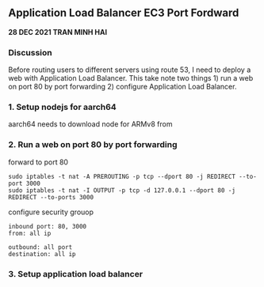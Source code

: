 ## Application Load Balancer EC3 Port Fordward 
**28 DEC 2021 TRAN MINH HAI**  
### Discussion 
Before routing users to different servers using route 53, I need to deploy a web with Application Load Balancer. This take note two things 1) run a web on port 80 by port forwarding 2) configure Application Load Balancer. 

### 1. Setup nodejs for aarch64
aarch64 needs to download node for  ARMv8 from [](https://nodejs.org/en/download/)

### 2. Run a web on port 80 by port forwarding 
forward to port 80 
```
sudo iptables -t nat -A PREROUTING -p tcp --dport 80 -j REDIRECT --to-port 3000
sudo iptables -t nat -I OUTPUT -p tcp -d 127.0.0.1 --dport 80 -j REDIRECT --to-ports 3000
```
configure security grouop 
```
inbound port: 80, 3000 
from: all ip 
```
```
outbound: all port 
destination: all ip 
```

### 3. Setup application load balancer 

